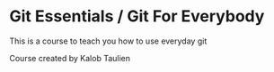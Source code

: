 # Git Essentials / Git For Everybody 

This is a course to teach you how to use everyday git

Course created by Kalob Taulien
